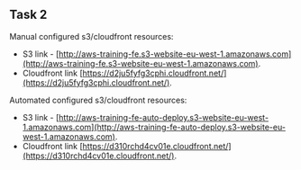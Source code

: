 ## Task 2

Manual configured s3/cloudfront resources:
- S3 link - [http://aws-training-fe.s3-website-eu-west-1.amazonaws.com](http://aws-training-fe.s3-website-eu-west-1.amazonaws.com).
- Cloudfront link [https://d2ju5fyfg3cphi.cloudfront.net/](https://d2ju5fyfg3cphi.cloudfront.net/).

Automated configured s3/cloudfront resources:
- S3 link - [http://aws-training-fe-auto-deploy.s3-website-eu-west-1.amazonaws.com](http://aws-training-fe-auto-deploy.s3-website-eu-west-1.amazonaws.com).
- Cloudfront link [https://d310rchd4cv01e.cloudfront.net/](https://d310rchd4cv01e.cloudfront.net/).

